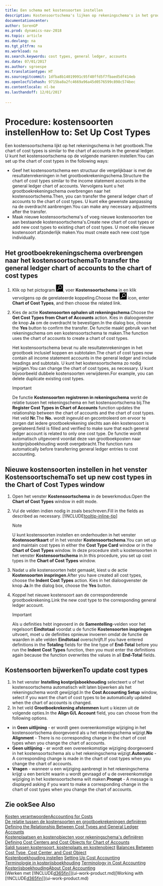 ```yaml
---
title: Een schema met kostensoorten instellen
description: Kostensoortschema's lijken op rekeningschema's in het grootboek.
documentationcenter: 
author: SorenGP
ms.prod: dynamics-nav-2018
ms.topic: article
ms.devlang: na
ms.tgt_pltfrm: na
ms.workload: na
ms.search.keywords: cost types, general ledger, accounts
ms.date: 07/01/2017
ms.author: sgroespe
ms.translationtype: HT
ms.sourcegitcommit: 1dfba8b14019991c95f40ffd5f7fbaed5df414eb
ms.openlocfilehash: 9715ba8a2fc4669a96a45d0576599c898c574bec
ms.contentlocale: nl-be
ms.lasthandoff: 12/01/2017

---
```

# <a name="how-to-set-up-cost-types"></a><span data-ttu-id="857a4-103">Procedure: kostensoorten instellen</span><span class="sxs-lookup"><span data-stu-id="857a4-103">How to: Set Up Cost Types</span></span>
<span data-ttu-id="857a4-104">Een kostensoortschema lijkt op het rekeningschema in het grootboek.</span><span class="sxs-lookup"><span data-stu-id="857a4-104">The chart of cost types is similar to the chart of accounts in the general ledger.</span></span> <span data-ttu-id="857a4-105">U kunt het kostensoortschema op de volgende manieren instellen:</span><span class="sxs-lookup"><span data-stu-id="857a4-105">You can set up the chart of cost types in the following ways:</span></span>  

-   <span data-ttu-id="857a4-106">Geef het kostensoortschema een structuur die vergelijkbaar is met de resultatenrekeningen in het grootboekrekeningschema.</span><span class="sxs-lookup"><span data-stu-id="857a4-106">Structure the chart of cost types similar to the income statement accounts in the general ledger chart of accounts.</span></span> <span data-ttu-id="857a4-107">Vervolgens kunt u het grootboekrekeningschema overbrengen naar het kostensoortschema.</span><span class="sxs-lookup"><span data-stu-id="857a4-107">Then, you can transfer the general ledger chart of accounts to the chart of cost types.</span></span> <span data-ttu-id="857a4-108">U kunt elke gewenste aanpassing na de overdracht aanbrengen.</span><span class="sxs-lookup"><span data-stu-id="857a4-108">You can make any necessary adjustments after the transfer.</span></span>  
-   <span data-ttu-id="857a4-109">Maak nieuwe kostensoortschema's of voeg nieuwe kostensoorten toe aan bestaande kostensoortschema's.</span><span class="sxs-lookup"><span data-stu-id="857a4-109">Create new chart of cost types or add new cost types to existing chart of cost types.</span></span> <span data-ttu-id="857a4-110">U moet elke nieuwe kostensoort afzonderlijk maken.</span><span class="sxs-lookup"><span data-stu-id="857a4-110">You must create each new cost type individually.</span></span>  

## <a name="to-transfer-the-general-ledger-chart-of-accounts-to-the-chart-of-cost-types"></a><span data-ttu-id="857a4-111">Het grootboekrekeningschema overbrengen naar het kostensoortschema</span><span class="sxs-lookup"><span data-stu-id="857a4-111">To transfer the general ledger chart of accounts to the chart of cost types</span></span>  
1.  <span data-ttu-id="857a4-112">Klik op het pictogram ![Zoeken naar pagina of rapport](media/ui-search/search_small.png "pictogram Zoeken naar pagina of rapport"), voer **Kostensoortschema** in en klik vervolgens op de gerelateerde koppeling.</span><span class="sxs-lookup"><span data-stu-id="857a4-112">Choose the ![Search for Page or Report](media/ui-search/search_small.png "Search for Page or Report icon") icon, enter **Chart of Cost Types**, and then choose the related link.</span></span>  
2.  <span data-ttu-id="857a4-113">Kies de actie **Kostensoorten ophalen uit rekeningschema**.</span><span class="sxs-lookup"><span data-stu-id="857a4-113">Choose the **Get Cost Types from Chart of Accounts** action.</span></span> <span data-ttu-id="857a4-114">Kies in dialoogvenster de knop **Ja** om de overdracht te bevestigen.</span><span class="sxs-lookup"><span data-stu-id="857a4-114">In the dialog box, choose the **Yes** button to confirm the transfer.</span></span> <span data-ttu-id="857a4-115">De functie maakt gebruik van het rekeningschema om een kostensoortschema te maken.</span><span class="sxs-lookup"><span data-stu-id="857a4-115">The function uses the chart of accounts to create a chart of cost types.</span></span>  

    <span data-ttu-id="857a4-116">Het kostensoortschema bevat nu alle resultatenrekeningen in het grootboek inclusief koppen en subtotalen.</span><span class="sxs-lookup"><span data-stu-id="857a4-116">The chart of cost types now contain all income statement accounts in the general ledger and include headings and subtotals.</span></span> <span data-ttu-id="857a4-117">U kunt het kostensoortschema zo nodig wijzigen.</span><span class="sxs-lookup"><span data-stu-id="857a4-117">You can change the chart of cost types, as necessary.</span></span> <span data-ttu-id="857a4-118">U kunt bijvoorbeeld dubbele kostensoorten verwijderen.</span><span class="sxs-lookup"><span data-stu-id="857a4-118">For example, you can delete duplicate existing cost types.</span></span>  

    > [!IMPORTANT]  
    >  <span data-ttu-id="857a4-119">De functie **Kostensoorten registreren in rekeningschema** werkt de relatie tussen het rekeningschema en het kostensoortschema bij.</span><span class="sxs-lookup"><span data-stu-id="857a4-119">The **Register Cost Types in Chart of Accounts** function updates the relationship between the chart of accounts and the chart of cost types.</span></span> <span data-ttu-id="857a4-120">Het veld **Nr.**</span><span class="sxs-lookup"><span data-stu-id="857a4-120">The **No.**</span></span> <span data-ttu-id="857a4-121">wordt ingevuld en gecontroleerd om ervoor te zorgen dat iedere grootboekrekening slechts aan één kostensoort is gerelateerd.</span><span class="sxs-lookup"><span data-stu-id="857a4-121">field is filled and verified to make sure that each general ledger account is related to only one cost type.</span></span> <span data-ttu-id="857a4-122">De functie wordt automatisch uitgevoerd voordat deze van grootboekposten naar kostprijsboekhouding wordt overgebracht.</span><span class="sxs-lookup"><span data-stu-id="857a4-122">The function runs automatically before transferring general ledger entries to cost accounting.</span></span>  

## <a name="to-set-up-new-cost-types-in-the-chart-of-cost-types-window"></a><span data-ttu-id="857a4-123">Nieuwe kostensoorten instellen in het venster Kostensoortschema</span><span class="sxs-lookup"><span data-stu-id="857a4-123">To set up new cost types in the Chart of Cost Types window</span></span>  
1.  <span data-ttu-id="857a4-124">Open het venster **Kostensoortschema** in de bewerkmodus.</span><span class="sxs-lookup"><span data-stu-id="857a4-124">Open the **Chart of Cost Types** window in edit mode.</span></span>  
2.  <span data-ttu-id="857a4-125">Vul de velden indien nodig in zoals beschreven.</span><span class="sxs-lookup"><span data-stu-id="857a4-125">Fill in the fields as described as necessary.</span></span> [!INCLUDE[tooltip-inline-tip](includes/tooltip-inline-tip_md.md)]

    > [!NOTE]  
    >  <span data-ttu-id="857a4-126">U kunt kostensoorten instellen en onderhouden in het venster **Kostensoortkaart** of in het venster **Kostensoortschema**.</span><span class="sxs-lookup"><span data-stu-id="857a4-126">You can set up and maintain cost types in either the **Cost Type Card** window or in the **Chart of Cost Types** window.</span></span> <span data-ttu-id="857a4-127">In deze procedure stelt u kostensoorten in het venster **Kostensoortschema** in.</span><span class="sxs-lookup"><span data-stu-id="857a4-127">In this procedure, you set up cost types in the **Chart of Cost Types** window.</span></span>

3.  <span data-ttu-id="857a4-128">Nadat u alle kostensoorten hebt gemaakt, kiest u de actie **Kostensoorten inspringen**.</span><span class="sxs-lookup"><span data-stu-id="857a4-128">After you have created all cost types, choose the **Indent Cost Types** action.</span></span> <span data-ttu-id="857a4-129">Kies in het dialoogvenster de knop **Ja**.</span><span class="sxs-lookup"><span data-stu-id="857a4-129">In the dialog box, choose the **Yes** button.</span></span>  
4.  <span data-ttu-id="857a4-130">Koppel het nieuwe kostensoort aan de corresponderende grootboekrekening.</span><span class="sxs-lookup"><span data-stu-id="857a4-130">Link the new cost type to the corresponding general ledger account.</span></span>  

    > [!IMPORTANT]  
    >  <span data-ttu-id="857a4-131">Als u definities hebt ingevoerd in de **Samentelling**-velden voor het regelsoort **Eindtotaal** voordat u de functie **Kostensoorten inspringen** uitvoert, moet u de definities opnieuw invoeren omdat de functie de waarden in alle velden **Eindtotaal** overschrijft.</span><span class="sxs-lookup"><span data-stu-id="857a4-131">If you have entered definitions in the **Totaling** fields for the line type of **End-Total** before you run the **Indent Cost Types** function, then you must enter the definitions again because the function overwrites the values in all **End-Total** fields.</span></span>  

## <a name="to-update-cost-types"></a><span data-ttu-id="857a4-132">Kostensoorten bijwerken</span><span class="sxs-lookup"><span data-stu-id="857a4-132">To update cost types</span></span>  
1.  <span data-ttu-id="857a4-133">In het venster **Instelling kostprijsboekhouding** selecteert u of het kostensoortschema automatisch wilt laten bijwerken als het rekeningschema wordt gewijzigd.</span><span class="sxs-lookup"><span data-stu-id="857a4-133">In the **Cost Accounting Setup** window, select if you want the chart of cost types to be automatically updated when the chart of accounts is changed.</span></span>  
2.  <span data-ttu-id="857a4-134">In het veld **Grootboekrekening afstemmen** kunt u kiezen uit de volgende opties.</span><span class="sxs-lookup"><span data-stu-id="857a4-134">In the **Align G/L Account** field, you can choose from the following options.</span></span>  

- <span data-ttu-id="857a4-135">in **Geen uitlijning** - er wordt geen overeenkomstige wijziging in het kostensoortschema doorgevoerd als u het rekeningschema wijzigt.</span><span class="sxs-lookup"><span data-stu-id="857a4-135">**No Alignment** - There is no corresponding change in the chart of cost types when you change the chart of accounts.</span></span>  
- <span data-ttu-id="857a4-136">**Geen uitlijning** - er wordt een overeenkomstige wijziging doorgevoerd in het kostensoortschema als u het rekeningschema wijzigt.</span><span class="sxs-lookup"><span data-stu-id="857a4-136">**Automatic** - A corresponding change is made in the chart of cost types when you change the chart of accounts.</span></span>  
- <span data-ttu-id="857a4-137">**Vragen** - wanneer u een wijziging aanbrengt in het rekeningschema krijgt u een bericht waarin u wordt gevraagd of u de overeenkomstige wijziging in het kostensoortschema wilt maken.</span><span class="sxs-lookup"><span data-stu-id="857a4-137">**Prompt** - A message is displayed asking if you want to make a corresponding change in the chart of cost types when you change the chart of accounts.</span></span>  

## <a name="see-also"></a><span data-ttu-id="857a4-138">Zie ook</span><span class="sxs-lookup"><span data-stu-id="857a4-138">See Also</span></span>  
[<span data-ttu-id="857a4-139">Kosten verantwoorden</span><span class="sxs-lookup"><span data-stu-id="857a4-139">Accounting for Costs</span></span>](finance-manage-cost-accounting.md)  
<span data-ttu-id="857a4-140">[De relatie tussen de kostensoorten en grootboekrekeningen definiëren](finance-defining-the-relationship-between-cost-types-and-general-ledger-accounts.md) </span><span class="sxs-lookup"><span data-stu-id="857a4-140">[Defining the Relationship Between Cost Types and General Ledger Accounts](finance-defining-the-relationship-between-cost-types-and-general-ledger-accounts.md) </span></span>  
<span data-ttu-id="857a4-141">[Kostenplaatsen en kostenobjecten voor rekeningschema's definiëren](finance-defining-cost-centers-and-cost-objects-for-chart-of-accounts.md) </span><span class="sxs-lookup"><span data-stu-id="857a4-141">[Defining Cost Centers and Cost Objects for Chart of Accounts](finance-defining-cost-centers-and-cost-objects-for-chart-of-accounts.md) </span></span>  
<span data-ttu-id="857a4-142">[Saldi tussen kostensoort, kostenplaats en kostenobject](finance-balances-between-cost-type-cost-center-and-cost-object.md) </span><span class="sxs-lookup"><span data-stu-id="857a4-142">[Balances Between Cost Type, Cost Center, and Cost Object](finance-balances-between-cost-type-cost-center-and-cost-object.md) </span></span>  
<span data-ttu-id="857a4-143">[Kostenboekhouding instellen](finance-set-up-cost-accounting.md) </span><span class="sxs-lookup"><span data-stu-id="857a4-143">[Setting Up Cost Accounting](finance-set-up-cost-accounting.md) </span></span>  
<span data-ttu-id="857a4-144">[Terminologie in kostprijsboekhouding](finance-terminology-in-cost-accounting.md) </span><span class="sxs-lookup"><span data-stu-id="857a4-144">[Terminology in Cost Accounting](finance-terminology-in-cost-accounting.md) </span></span>  
[<span data-ttu-id="857a4-145">Kostprijsboekhouding</span><span class="sxs-lookup"><span data-stu-id="857a4-145">About Cost Accounting</span></span>](finance-about-cost-accounting.md)  
<span data-ttu-id="857a4-146">[Werken met [!INCLUDE[d365fin](includes/d365fin_md.md)]](ui-work-product.md)</span><span class="sxs-lookup"><span data-stu-id="857a4-146">[Working with [!INCLUDE[d365fin](includes/d365fin_md.md)]](ui-work-product.md)</span></span>

